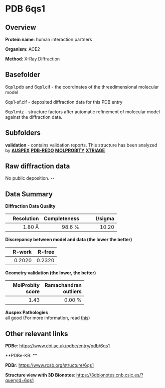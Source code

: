 # PDB 6qs1

## Overview

**Protein name**: human interaction partners

**Organism**: ACE2

**Method**: X-Ray Diffraction



## Basefolder

6qs1.pdb and 6qs1.cif - the coordinates of the threedimensional molecular model

6qs1-sf.cif - deposited diffraction data for this PDB entry

6qs1.mtz - structure factors after automatic refinement of molecular model against the diffraction data.

## Subfolders





**validation** - contains validation reports. This structure has been analyzed by [**AUSPEX**](https://github.com/thorn-lab/coronavirus_structural_task_force/tree/master/pdb/human_interaction_partners/ACE2/6qs1/validation/auspex) [**PDB-REDO**](https://github.com/thorn-lab/coronavirus_structural_task_force/tree/master/pdb/human_interaction_partners/ACE2/6qs1/validation/pdb-redo) [**MOLPROBITY**](https://github.com/thorn-lab/coronavirus_structural_task_force/tree/master/pdb/human_interaction_partners/ACE2/6qs1/validation/molprobity) [**XTRIAGE**](https://github.com/thorn-lab/coronavirus_structural_task_force/blob/master/pdb/human_interaction_partners/ACE2/6qs1/validation/Xtriage_output.log)  



## Raw diffraction data

No public deposition. --<br> 

## Data Summary
**Diffraction Data Quality**

|   | Resolution | Completeness| I/sigma |
|---|-------------:|----------------:|--------------:|
|   |1.80 Å|98.6  %|<img width=50/>10.20|

**Discrepancy between model and data (the lower the better)**

|   | **R-work**| **R-free**   
|---|-------------:|----------------:|           
||  0.2020|  0.2320|

**Geometry validation (the lower, the better)**

|   |**MolProbity<br>score**| **Ramachandran<br>outliers** 
|---|-------------:|----------------:|
||  1.43|  0.00 %|

**Auspex Pathologies**<br> all good (For more information, read [this](https://github.com/thorn-lab/coronavirus_structural_task_force/blob/master/pdb/human_interaction_partners/ACE2/6qs1/validation/auspex/6qs1_auspex_comments.txt))

 



## Other relevant links 
**PDBe**:  https://www.ebi.ac.uk/pdbe/entry/pdb/6qs1

**PDBe-KB: ** 
 
**PDBr**: https://www.rcsb.org/structure/6qs1 

**Structure view with 3D Bionotes**: https://3dbionotes.cnb.csic.es/?queryId=6qs1

